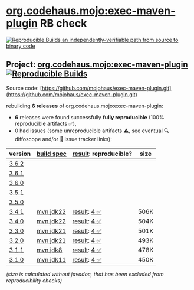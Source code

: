 [org.codehaus.mojo:exec-maven-plugin](https://central.sonatype.com/artifact/org.codehaus.mojo/exec-maven-plugin/versions) RB check
=======

[![Reproducible Builds](https://reproducible-builds.org/images/logos/rb.svg) an independently-verifiable path from source to binary code](https://reproducible-builds.org/)

## Project: [org.codehaus.mojo:exec-maven-plugin](https://central.sonatype.com/artifact/org.codehaus.mojo/exec-maven-plugin/versions) [![Reproducible Builds](https://img.shields.io/endpoint?url=https://raw.githubusercontent.com/jvm-repo-rebuild/reproducible-central/master/content/org/codehaus/mojo/exec-maven-plugin/badge.json)](https://github.com/jvm-repo-rebuild/reproducible-central/blob/master/content/org/codehaus/mojo/exec-maven-plugin/README.md)

Source code: [https://github.com/mojohaus/exec-maven-plugin.git](https://github.com/mojohaus/exec-maven-plugin.git)

rebuilding **6 releases** of org.codehaus.mojo:exec-maven-plugin:
- **6** releases were found successfully **fully reproducible** (100% reproducible artifacts :white_check_mark:),
- 0 had issues (some unreproducible artifacts :warning:, see eventual :mag: diffoscope and/or :memo: issue tracker links):

| version | [build spec](/BUILDSPEC.md) | [result](https://reproducible-builds.org/docs/jvm/): reproducible? | size |
| -- | --------- | ------ | -- |
| [3.6.2](https://central.sonatype.com/artifact/org.codehaus.mojo/exec-maven-plugin/3.6.2/pom) | | | |
| [3.6.1](https://central.sonatype.com/artifact/org.codehaus.mojo/exec-maven-plugin/3.6.1/pom) | | | |
| [3.6.0](https://central.sonatype.com/artifact/org.codehaus.mojo/exec-maven-plugin/3.6.0/pom) | | | |
| [3.5.1](https://central.sonatype.com/artifact/org.codehaus.mojo/exec-maven-plugin/3.5.1/pom) | | | |
| [3.5.0](https://central.sonatype.com/artifact/org.codehaus.mojo/exec-maven-plugin/3.5.0/pom) | | | |
| [3.4.1](https://central.sonatype.com/artifact/org.codehaus.mojo/exec-maven-plugin/3.4.1/pom) | [mvn jdk22](exec-maven-plugin-3.4.1.buildspec) | [result](exec-maven-plugin-3.4.1.buildinfo): [4 :white_check_mark: ](exec-maven-plugin-3.4.1.buildcompare) | 506K |
| [3.4.0](https://central.sonatype.com/artifact/org.codehaus.mojo/exec-maven-plugin/3.4.0/pom) | [mvn jdk22](exec-maven-plugin-3.4.0.buildspec) | [result](exec-maven-plugin-3.4.0.buildinfo): [4 :white_check_mark: ](exec-maven-plugin-3.4.0.buildcompare) | 504K |
| [3.3.0](https://central.sonatype.com/artifact/org.codehaus.mojo/exec-maven-plugin/3.3.0/pom) | [mvn jdk21](exec-maven-plugin-3.3.0.buildspec) | [result](exec-maven-plugin-3.3.0.buildinfo): [4 :white_check_mark: ](exec-maven-plugin-3.3.0.buildcompare) | 501K |
| [3.2.0](https://central.sonatype.com/artifact/org.codehaus.mojo/exec-maven-plugin/3.2.0/pom) | [mvn jdk21](exec-maven-plugin-3.2.0.buildspec) | [result](exec-maven-plugin-3.2.0.buildinfo): [4 :white_check_mark: ](exec-maven-plugin-3.2.0.buildcompare) | 493K |
| [3.1.1](https://central.sonatype.com/artifact/org.codehaus.mojo/exec-maven-plugin/3.1.1/pom) | [mvn jdk8](exec-maven-plugin-3.1.1.buildspec) | [result](exec-maven-plugin-3.1.1.buildinfo): [4 :white_check_mark: ](exec-maven-plugin-3.1.1.buildcompare) | 478K |
| [3.1.0](https://central.sonatype.com/artifact/org.codehaus.mojo/exec-maven-plugin/3.1.0/pom) | [mvn jdk11](exec-maven-plugin-3.1.0.buildspec) | [result](exec-maven-plugin-3.1.0.buildinfo): [4 :white_check_mark: ](exec-maven-plugin-3.1.0.buildcompare) | 450K |

<i>(size is calculated without javadoc, that has been excluded from reproducibility checks)</i>
